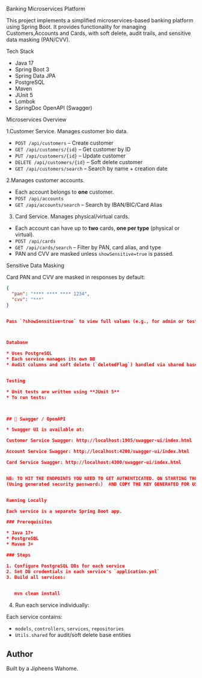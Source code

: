 Banking Microservices Platform

This project implements a simplified microservices-based banking platform using Spring Boot. It provides functionality for managing Customers,Accounts and Cards, with soft delete, audit trails, and sensitive data masking (PAN/CVV).

 Tech Stack

- Java 17
- Spring Boot 3
- Spring Data JPA
- PostgreSQL
- Maven
- JUnit 5
- Lombok
- SpringDoc OpenAPI (Swagger)


 Microservices Overview

1.Customer Service.
Manages customer bio data.

- `POST /api/customers` – Create customer
- `GET /api/customers/{id}` – Get customer by ID
- `PUT /api/customers/{id}` – Update customer
- `DELETE /api/customers/{id}` – Soft delete customer
- `GET /api/customers/search` – Search by name + creation date



2.Manages customer accounts.

- Each account belongs to **one** customer.
- `POST /api/accounts`
- `GET /api/accounts/search` – Search by IBAN/BIC/Card Alias



3. Card Service.
Manages physical/virtual cards.

- Each account can have up to **two** cards, **one per type** (physical or virtual).
- `POST /api/cards`
- `GET /api/cards/search` – Filter by PAN, card alias, and type
- PAN and CVV are masked unless `showSensitive=true` is passed.


Sensitive Data Masking

Card PAN and CVV are masked in responses by default:
```json
{
  "pan": "**** **** **** 1234",
  "cvv": "***"
}


Pass `?showSensitive=true` to view full values (e.g., for admin or test tools).



Database

* Uses PostgreSQL
* Each service manages its own DB
* Audit columns and soft delete (`deletedFlag`) handled via shared base class


Testing

* Unit tests are written using **JUnit 5**
* To run tests:



## 📑 Swagger / OpenAPI

* Swagger UI is available at:

Customer Service Swagger: http://localhost:1905/swagger-ui/index.html

Account Service Swagger: http://localhost:4200/swagger-ui/index.html

Card Service Swagger: http://localhost:4300/swagger-ui/index.html


NB: TO HIT THE ENDPOINTS YOU NEED TO GET AUTHENTICATED. ON STARTING THE APPLICATION, CHECK FOR THE LINE:
(Using generated security password:)  AND COPY THE KEY GENERATED FOR USE AS THE PASSWORD AND FOR THE USERNAME USE: user


Running Locally

Each service is a separate Spring Boot app.

### Prerequisites

* Java 17+
* PostgreSQL
* Maven 3+

### Steps

1. Configure PostgreSQL DBs for each service
2. Set DB credentials in each service's `application.yml`
3. Build all services:

   
   mvn clean install
   ```
4. Run each service individually:



Each service contains:

* `models`, `controllers`, `services`, `repositories`
* `Utils.shared` for audit/soft delete base entities


##  Author

Built by a Jipheens Wahome.


